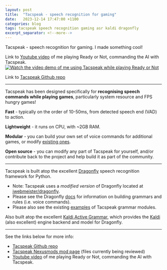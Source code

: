 ```yaml
---
layout: post
title:  "Tacspeak - speech recognition for gaming"
date:   2023-12-14 17:47:00 +1100
categories: blog
tags: tacspeak speech recognition gaming asr kaldi dragonfly
excerpt_separator: <!--more-->
---
```

Tacspeak - speech recognition for gaming. I made something cool! 

Link to [Youtube video](https://youtu.be/qBL0bCt_VMo) of me playing Ready or Not, commanding the AI with Tacspeak.
[![Watch the video demo of me using Tacspeak while playing Ready or Not](https://img.youtube.com/vi/qBL0bCt_VMo/maxresdefault.jpg)](https://youtu.be/qBL0bCt_VMo)

Link to [Tacspeak Github repo](https://github.com/jwebmeister/tacspeak) 

<!--more-->
---

Tacspeak has been designed specifically for **recognising speech commands while playing games**, particularly system resource and FPS hungry games!

**Fast** - typically on the order of 10-50ms, from detected speech end (VAD) to action.

**Lightweight** - it runs on CPU, with ~2GB RAM.

**Modular** - you can build your own set of voice commands for additional games, or modify [existing ones](tacspeak/grammar).

**Open source** - you can modify any part of Tacspeak for yourself, and/or contribute back to the project and help build it as part of the community.

---

Tacspeak is built atop the excellent [Dragonfly](https://github.com/dictation-toolbox/dragonfly) speech recognition framework for Python. 
- Note: Tacspeak uses a *modified version* of Dragonfly located at [jwebmeister/dragonfly](https://github.com/jwebmeister/dragonfly).
- Please see the Dragonfly [docs](http://dragonfly.readthedocs.org/en/latest/) for information on building grammars and rules (i.e. voice commands). 
- Please also see the existing [examples](tacspeak/grammar) of Tacspeak grammar modules.

Also built atop the excellent [Kaldi Active Grammar](https://github.com/daanzu/kaldi-active-grammar/), which provides the [Kaldi](https://github.com/kaldi-asr/kaldi) (also excellent) engine backend and model for Dragonfly.

---

See the links below for more info:

- [Tacspeak Github repo](https://github.com/jwebmeister/tacspeak) 
- [Tacspeak Nexusmods mod page](https://www.nexusmods.com/readyornot/mods/3159) (files currently being reviewed)
- [Youtube video](https://youtu.be/qBL0bCt_VMo) of me playing Ready or Not, commanding the AI with Tacspeak.